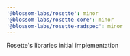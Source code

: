 ```yaml
---
'@blossom-labs/rosette': minor
'@blossom-labs/rosette-core': minor
'@blossom-labs/rosette-radspec': minor
---
```


Rosette's libraries initial implementation
